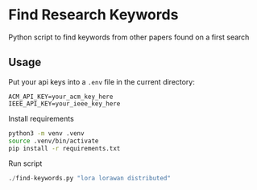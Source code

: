 # Find Research Keywords
Python script to find keywords from other papers found on a first search


## Usage
Put your api keys into a `.env` file in the current directory:
```
ACM_API_KEY=your_acm_key_here
IEEE_API_KEY=your_ieee_key_here
```

Install requirements
```bash
python3 -m venv .venv
source .venv/bin/activate
pip install -r requirements.txt
```

Run script
```python
./find-keywords.py "lora lorawan distributed"
```
